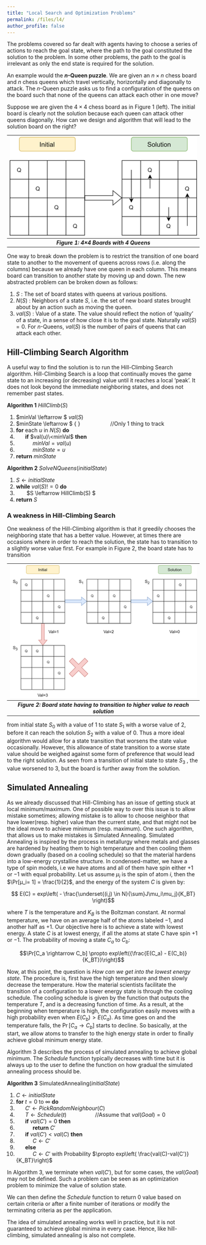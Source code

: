 ```yaml
---
title: "Local Search and Optimization Problems"
permalink: /files/l4/
author_profile: false
---
```


The problems covered so far dealt with agents having to choose a series of actions to reach the goal state,
where the path to the goal constituted the solution to the problem. In some other problems, the
path to the goal is irrelevant as only the end state is required for the solution.

An example would the **$n$-Queen puzzle**. We are given an $n×n$ chess board and $n$ chess queens which travel vertically, horizontally and diagonally to attack. The $n$-Queen puzzle asks us to find a configuration of the queens on the board such that none of the queens can attack each other in one move?

Suppose we are given the $4\times 4$ chess board as in Figure 1 (left). The initial board is clearly not
the solution because each queen can attack other queens diagonally. How can we design and algorithm
that will lead to the solution board on the right?


| ![Figure 1](/images/markdown-images/L4/boardinitsol.png) |
|:--:|
| <b> *Figure 1: 4×4 Boards with 4 Queens* </b>|

One way to break down the problem is to restrict the transition of one board state to another to the
movement of queens across rows (i.e. along the columns) because we already have one queen in each
column. This means board can transition to another state by moving up and down. The new abstracted
problem can be broken down as follows:

1. $S$ : The set of board states with queens at various positions.
2. $N(S)$ : Neighbors of a state $S$, i.e. the set of new board states brought about by an action such as
    moving the queen.
3. $val(S)$ : Value of a state. The value should reflect the notion of ‘quality’ of a state, in a sense of how
    close it is to the goal state. Naturally $val(S) = 0$. For $n$-Queens, $val(S)$ is the number of pairs of
    queens that can attack each other.

## Hill-Climbing Search Algorithm

A useful way to find the solution is to run the Hill-Climbing Search algorithm.  Hill-Climbing Search is
a loop that continually moves the game state to an increasing (or decreasing) value until it reaches
a local ‘peak’. It does not look beyond the immediate neighboring states, and does not remember past
states.


**Algorithm 1** $HillClimb(S)$
1. $minVal \leftarrow $ $val(S)$
2. $minState \leftarrow $ { } $~~~~~~~~~~~~~~~~~~$  //Only 1 thing to track
3.  **for** each $u$ in $N(S)$ **do**
4.  $~~~~~$ **if**  $val(u)\<minVal$ **then**
5.  $~~~~~~~~~~$ $minVal = val(u)$
6.  $~~~~~~~~~~$ $minState = u$
7. **return** $minState$

**Algorithm 2** $SolveNQueens(initialState)$
1. $S \leftarrow initialState$
2.  **while** $val(S)!=0$ **do**
3.  $~~~~~~$ $S \leftarrow HillClimb(S) $
4. **return** $S$

### A weakness in Hill-Climbing Search

One weakness of the Hill-Climbing algorithm is that it greedily chooses the neighboring state that has
a better value. However, at times there are occasions where in order to reach the solution, the state has
to transition to a slightly worse value first. For example in Figure 2, the board state has to transition

| ![Figure 2](/images/markdown-images/L4/transition.png) |
|:--:|
| <b> *Figure 2: Board state having to transition to higher value to reach solution* </b>|


from initial state $S_0$ with a value of 1 to state $S_1$ with a worse value of 2, before it can reach the solution
$S_2$ with a value of 0. Thus a more ideal algorithm would allow for a state transition that worsens the
state value occasionally. However, this allowance of state transition to a worse state value should be
weighed against some form of preference that would lead to the right solution. As seen from a transition
of initial state to state $S_3$ , the value worsened to 3, but the board is further away from the solution.


## Simulated Annealing

As we already discussed that Hill-Climbing has an issue of getting stuck at local minimum/maximum.
One of possible way to over this issue is to allow mistake sometimes; allowing mistake is to allow to
choose neighbor that have lower(resp. higher) value than the current state, and that might not be the
ideal move to achieve minimum (resp. maximum). One such algorithm, that allows us to make mistakes is
Simulated Annealing. Simulated Annealing is inspired by the process in metallurgy where metals and glasses
are hardened by heating them to high temperature and then cooling them down gradually (based on a
cooling schedule) so that the material hardens into a low-energy crystalline structure. In condensed-matter, we have a type of spin models, i.e we have atoms and all of them have spin either $+1$ or $−1$ with
equal probability. Let us assume $μ_i$ is the spin of atom $i$, then the $\Pr[μ_i= 1] = \frac{1}{2}$, and the energy of the system $C$ is given by:

$$ E(C) = exp\left( - \frac{\underset{(i,j) \in N}{\sum}J\mu_i\mu_j}{K_BT} \right)$$

where $T$ is the temperature and $K_B$ is the Boltzman constant. At normal temperature, we have on
an average half of the atoms labeled $−1$, and another half as $+1$. Our objective here is to achieve a state
with lowest energy. A state $C$ is at lowest energy, if all the atoms at state C have spin $+1$ or $−1$. The
probability of moving a state $C_a$ to $C_b$:

$$\Pr[C_a \rightarrow C_b] \propto exp\left({\frac{E(C_a) - E(C_b)}{K_BT}}\right)$$

Now, at this point, the question is *How can we get into the lowest energy state*. The procedure is,
first have the high temperature and then slowly decrease the temperature. How the material scientists
facilitate the transition of a configuration to a lower energy state is through the cooling schedule. The
cooling schedule is given by the function that outputs the temperature $T$, and is a decreasing function of
time. As a result, at the beginning when temperature is high, the configuration easily moves with a high
probability even when $E(C_b) > E(C_a)$. As time goes on and the temperature falls, the $\Pr[C_a→ C_b]$
starts to decline. So basically, at the start, we allow atoms to transfer to the high energy state in order
to finally achieve global minimum energy state.

Algorithm 3 describes the process of simulated annealing to achieve global minimum. The $Schedule$
function typically decreases with time but it is always up to the user to define the function on how
gradual the simulated annealing process should be.

**Algorithm 3** SimulatedAnnealing$(initialState)$
1.  $C \leftarrow initialState$
2.  **for**  $t = 0$ to $\infty$ **do**
3.  $~~~~~$  $C' \leftarrow PickRandomNeighbour(C)$
4.  $~~~~~$  $T \leftarrow Schedule(t) ~~~~~~~~~~~~~~~~~~$  //Assume that $val(Goal) = 0$
5.  $~~~~~$ **if**  $val(C') = 0$ **then**
6.  $~~~~~~~~~~$ **return** $C'$
7.  $~~~~~$ **if**  $val(C') < val(C)$ **then**
8.  $~~~~~~~~~~$ $C \leftarrow C'$
9.  $~~~~~$ **else**
10.  $~~~~~~~~~~$ $C \leftarrow C'$ with Probability $\propto exp\left( \frac{val(C)-val(C')}{K_BT}\right)$

In Algorithm 3, we terminate when $val(C')$, but for some cases, the $val(Goal)$ may not be
defined. Such a problem can be seen as an optimization problem to minimize the value of solution state.

We can then define the $Schedule$ function to return 0 value based on certain criteria or after a finite
number of iterations or modify the terminating criteria as per the application.

The idea of simulated annealing works well in practice, but it is not guaranteed to achieve global
minima in every case. Hence, like hill-climbing, simulated annealing is also not complete.

